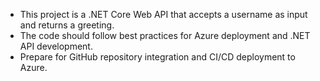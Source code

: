 <!-- Use this file to provide workspace-specific custom instructions to Copilot. For more details, visit https://code.visualstudio.com/docs/copilot/copilot-customization#_use-a-githubcopilotinstructionsmd-file -->

- This project is a .NET Core Web API that accepts a username as input and returns a greeting.
- The code should follow best practices for Azure deployment and .NET API development.
- Prepare for GitHub repository integration and CI/CD deployment to Azure.
